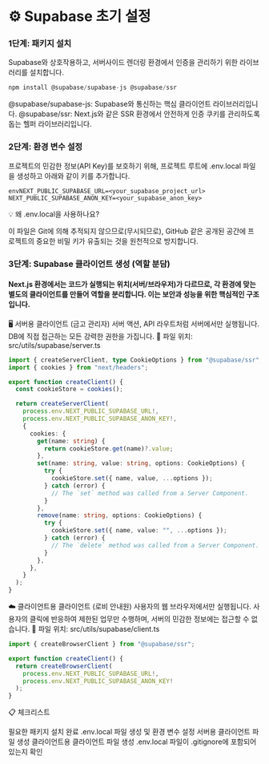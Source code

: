 # ⚙️ Supabase 초기 설정

### 1단계: 패키지 설치

Supabase와 상호작용하고, 서버사이드 렌더링 환경에서 인증을 관리하기 위한 라이브러리를 설치합니다.

```js
npm install @supabase/supabase-js @supabase/ssr
```

@supabase/supabase-js: Supabase와 통신하는 핵심 클라이언트 라이브러리입니다.
@supabase/ssr: Next.js와 같은 SSR 환경에서 안전하게 인증 쿠키를 관리하도록 돕는 헬퍼 라이브러리입니다.

### 2단계: 환경 변수 설정

프로젝트의 민감한 정보(API Key)를 보호하기 위해, 프로젝트 루트에 .env.local 파일을 생성하고 아래와 같이 키를 추가합니다.

```
envNEXT_PUBLIC_SUPABASE_URL=<your_supabase_project_url>
NEXT_PUBLIC_SUPABASE_ANON_KEY=<your_supabase_anon_key>
```

💡 왜 .env.local을 사용하나요?

이 파일은 Git에 의해 추적되지 않으므로(무시되므로), GitHub 같은 공개된 공간에 프로젝트의 중요한 비밀 키가 유출되는 것을 원천적으로 방지합니다.

### 3단계: Supabase 클라이언트 생성 (역할 분담)

#### Next.js 환경에서는 코드가 실행되는 위치(서버/브라우저)가 다르므로, 각 환경에 맞는 별도의 클라이언트를 만들어 역할을 분리합니다. 이는 보안과 성능을 위한 핵심적인 구조입니다.

🖥️ 서버용 클라이언트 (금고 관리자)
서버 액션, API 라우트처럼 서버에서만 실행됩니다. DB에 직접 접근하는 모든 강력한 권한을 가집니다.
📁 파일 위치: src/utils/supabase/server.ts

```typescript
import { createServerClient, type CookieOptions } from "@supabase/ssr";
import { cookies } from "next/headers";

export function createClient() {
  const cookieStore = cookies();

  return createServerClient(
    process.env.NEXT_PUBLIC_SUPABASE_URL!,
    process.env.NEXT_PUBLIC_SUPABASE_ANON_KEY!,
    {
      cookies: {
        get(name: string) {
          return cookieStore.get(name)?.value;
        },
        set(name: string, value: string, options: CookieOptions) {
          try {
            cookieStore.set({ name, value, ...options });
          } catch (error) {
            // The `set` method was called from a Server Component.
          }
        },
        remove(name: string, options: CookieOptions) {
          try {
            cookieStore.set({ name, value: "", ...options });
          } catch (error) {
            // The `delete` method was called from a Server Component.
          }
        },
      },
    }
  );
}
```

☁️ 클라이언트용 클라이언트 (로비 안내원)
사용자의 웹 브라우저에서만 실행됩니다. 사용자의 클릭에 반응하여 제한된 업무만 수행하며, 서버의 민감한 정보에는 접근할 수 없습니다.
📁 파일 위치: src/utils/supabase/client.ts

```typescript
import { createBrowserClient } from "@supabase/ssr";

export function createClient() {
  return createBrowserClient(
    process.env.NEXT_PUBLIC_SUPABASE_URL!,
    process.env.NEXT_PUBLIC_SUPABASE_ANON_KEY!
  );
}
```

📋 체크리스트

필요한 패키지 설치 완료
.env.local 파일 생성 및 환경 변수 설정
서버용 클라이언트 파일 생성
클라이언트용 클라이언트 파일 생성
.env.local 파일이 .gitignore에 포함되어 있는지 확인
